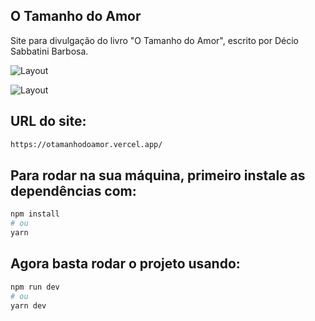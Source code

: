 ## O Tamanho do Amor

Site para divulgação do livro "O Tamanho do Amor", escrito por Décio Sabbatini Barbosa.

![Layout](https://github.com/Matheus-Oliveira-Pereira/o-tamanho-do-amor/blob/main/src/assets/site-web.gif "Layout implementado para web")

![Layout](https://github.com/Matheus-Oliveira-Pereira/o-tamanho-do-amor/blob/main/src/assets/site-mobile.gif "Layout implementado para mobile")

## URL do site:

```bash
https://otamanhodoamor.vercel.app/
```

## Para rodar na sua máquina, primeiro instale as dependências com:

```bash
npm install
# ou
yarn
```

## Agora basta rodar o projeto usando:

```bash
npm run dev
# ou
yarn dev
```
